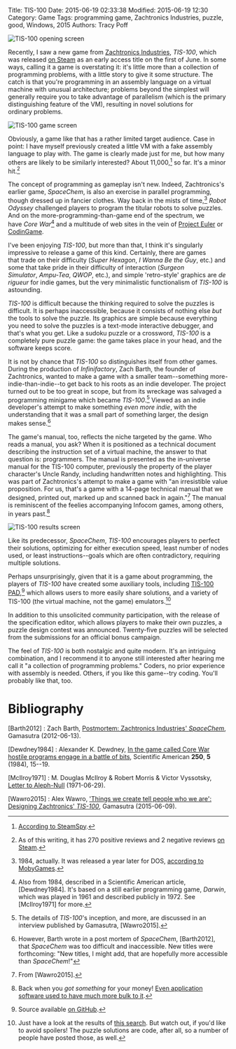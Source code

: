 Title: TIS-100
Date: 2015-06-19 02:33:38
Modified: 2015-06-19 12:30
Category: Game
Tags: programming game, Zachtronics Industries, puzzle, good, Windows, 2015
Authors: Tracy Poff

![TIS-100 opening screen]({filename}images/370360_2015-06-17_00004.png)

Recently, I saw a new game from [Zachtronics Industries][1], _TIS-100_, which was released [on Steam][2] as an early access title on the first of June. In some ways, calling it a game is overstating it: it's little more than a collection of programming problems, with a little story to give it some structure. The catch is that you're programming in an assembly language on a virtual machine with unusual architecture; problems beyond the simplest will generally require you to take advantage of parallelism (which is the primary distinguishing feature of the VM), resulting in novel solutions for ordinary problems.

![TIS-100 game screen]({filename}images/370360_2015-06-17_00005.png)

Obviously, a game like that has a rather limited target audience. Case in point: I have myself previously created a little VM with a fake assembly language to play with. The game is clearly made just for me, but how many others are likely to be similarly interested? About 11,000,[^1] so far. It's a minor hit.[^2]

The concept of programming as gameplay isn't new. Indeed, Zachtronics's earlier game, _SpaceChem_, is also an exercise in parallel programming, though dressed up in fancier clothes. Way back in the mists of time,[^3] _Robot Odyssey_ challenged players to program the titular robots to solve puzzles. And on the more-programming-than-game end of the spectrum, we have *Core War*[^4] and a multitude of web sites in the vein of [Project Euler][3] or [CodinGame][4].

I've been enjoying _TIS-100_, but more than that, I think it's singularly impressive to release a game of this kind. Certainly, there are games that trade on their difficulty (_Super Hexagon_, _I Wanna Be the Guy_, etc.) and some that take pride in their difficulty of interaction (_Surgeon Simulator_, _Ampu-Tea_, _QWOP_, etc.), and simple 'retro-style' graphics are _de rigueur_ for indie games, but the very minimalistic functionalism of _TIS-100_ is astounding.

_TIS-100_ is difficult because the thinking required to solve the puzzles is difficult. It is perhaps inaccessible, because it consists of nothing else _but_ the tools to solve the puzzle. Its graphics are simple because everything you need to solve the puzzles is a text-mode interactive debugger, and that's what you get. Like a sudoku puzzle or a crossword, _TIS-100_ is a completely pure puzzle game: the game takes place in your head, and the software keeps score.

It is not by chance that _TIS-100_ so distinguishes itself from other games. During the production of _Infinifactory_, Zach Barth, the founder of Zachtronics, wanted to make a game with a smaller team--something more-indie-than-indie--to get back to his roots as an indie developer. The project turned out to be too great in scope, but from its wreckage was salvaged a programming minigame which became _TIS-100_.[^5] Viewed as an indie developer's attempt to make something _even more indie_, with the understanding that it was a small part of something larger, the design makes sense.[^6]

The game's manual, too, reflects the niche targeted by the game. Who reads a manual, you ask? When it is positioned as a technical document describing the instruction set of a virtual machine, the answer to that question is: programmers. The manual is presented as the in-universe manual for the TIS-100 computer, previously the property of the player character's Uncle Randy, including handwritten notes and highlighting. This was part of Zachtronics's attempt to make a game with "an irresistible value proposition. For us, that's a game with a 14-page technical manual that we designed, printed out, marked up and scanned back in again."[^7] The manual is reminiscent of the feelies accompanying Infocom games, among others, in years past.[^8]

![TIS-100 results screen]({filename}images/370360_2015-06-18_00001.png)

Like its predecessor, _SpaceChem_, _TIS-100_ encourages players to perfect their solutions, optimizing for either execution speed, least number of nodes used, or least instructions--goals which are often contradictory, requiring multiple solutions.

Perhaps unsurprisingly, given that it is a game about programming, the players of _TIS-100_ have created some auxiliary tools, including [TIS-100 PAD][5],[^9] which allows users to more easily share solutions, and a variety of TIS-100 (the virtual machine, not the game) emulators.[^10]

In addition to this unsolicited community participation, with the release of the specification editor, which allows players to make their own puzzles, a puzzle design contest was announced. Twenty-five puzzles will be selected from the submissions for an official bonus campaign.

The feel of _TIS-100_ is both nostalgic and quite modern. It's an intriguing combination, and I recommend it to anyone still interested after hearing me call it "a collection of programming problems." Coders, no prior experience with assembly is needed. Others, if you like this game--try coding. You'll probably like that, too.

[^1]: [According to SteamSpy](http://steamspy.com/app/370360).
[^2]: As of this writing, it has 270 positive reviews and 2 negative reviews [on Steam][2].
[^3]: 1984, actually. It was released a year later for DOS, [according to MobyGames](http://www.mobygames.com/game/robot-odyssey/release-info).
[^4]: Also from 1984, described in a Scientific American article, [Dewdney1984]. It's based on a still earlier programming game, _Darwin_, which was played in 1961 and described publicly in 1972. See [McIlroy1971] for more.
[^5]: The details of _TIS-100_'s inception, and more, are discussed in an interview published by Gamasutra, [Wawro2015].
[^6]: However, Barth wrote in a post mortem of _SpaceChem_, [Barth2012], that _SpaceChem_ was too difficult and inaccessible. New titles were forthcoming: "New titles, I might add, that are hopefully more accessible than _SpaceChem_!"
[^7]: From [Wawro2015].
[^8]: Back when you _got something_ for your money! [Even application software used to have much more bulk to it]({filename}software-in-the-age-of-sneakernet-a-pictorial.md).
[^9]: Source available [on GitHub](https://github.com/Triplanetary/tis100pad).
[^10]: Just have a look at the results of [this search](https://github.com/search?p=2&amp;q=tis-100&amp;type=Repositories&amp;utf8=%E2%9C%93). But watch out, if you'd like to avoid spoilers! The puzzle solutions are code, after all, so a number of people have posted those, as well.

# Bibliography
[Barth2012]
: Zach Barth, [Postmortem: Zachtronics Industries' _SpaceChem_](http://gamasutra.com/view/feature/172250/postmortem_zachtronics_.php), Gamasutra (2012-06-13).

[Dewdney1984]
: Alexander K. Dewdney, [In the game called Core War hostile programs engage in a battle of bits](http://www.koth.org/info/akdewdney/First.htm), Scientific American **250**, **5** (1984), 15--19.

[McIlroy1971]
: M. Douglas McIlroy & Robert Morris & Victor Vyssotsky, [Letter to Aleph-Null](http://www.cs.dartmouth.edu/~doug/darwin.pdf) (1971-06-29).

[Wawro2015]
: Alex Wawro, ['Things we create tell people who we are': Designing Zachtronics' _TIS-100_](http://www.gamasutra.com/view/news/244969/Things_we_create_tell_people_who_we_are_Designing_Zachtronics_TIS100.php), Gamasutra (2015-06-09).

[1]: http://www.zachtronics.com/
[2]: http://store.steampowered.com/app/370360/
[3]: https://projecteuler.net/
[4]: https://www.codingame.com/home
[5]: http://www.tis100pad.com/
